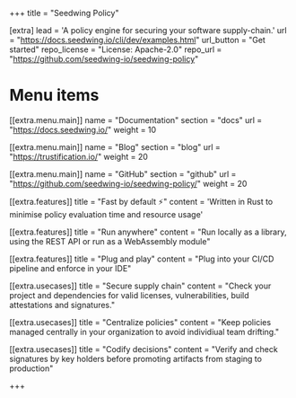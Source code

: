 +++
title = "Seedwing Policy"


[extra]
lead = 'A policy engine for securing your software supply-chain.'
url = "https://docs.seedwing.io/cli/dev/examples.html"
url_button = "Get started"
repo_license = "License: Apache-2.0"
repo_url = "https://github.com/seedwing-io/seedwing-policy"

# Menu items
[[extra.menu.main]]
name = "Documentation"
section = "docs"
url = "https://docs.seedwing.io/"
weight = 10

[[extra.menu.main]]
name = "Blog"
section = "blog"
url = "https://trustification.io/"
weight = 20

[[extra.menu.main]]
name = "GitHub"
section = "github"
url = "https://github.com/seedwing-io/seedwing-policy/"
weight = 20


[[extra.features]]
title = "Fast by default ⚡️"
content = 'Written in Rust to minimise policy evaluation time and resource usage'

[[extra.features]]
title = "Run anywhere"
content = "Run locally as a library, using the REST API or run as a WebAssembly module"

[[extra.features]]
title = "Plug and play"
content = "Plug into your CI/CD pipeline and enforce in your IDE"

[[extra.usecases]]
title = "Secure supply chain"
content = "Check your project and dependencies for valid licenses, vulnerabilities, build attestations and signatures."

[[extra.usecases]]
title = "Centralize policies"
content = "Keep policies managed centrally in your organization to avoid individiual team drifting."

[[extra.usecases]]
title = "Codify decisions"
content = "Verify and check signatures by key holders before promoting artifacts from staging to production"

+++


